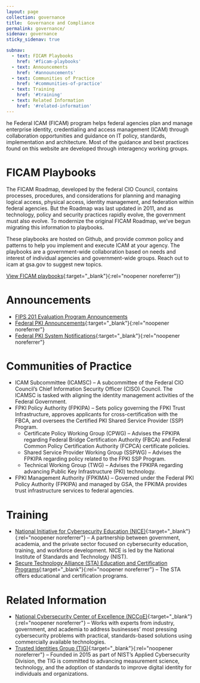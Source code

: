 ```yaml
---
layout: page
collection: governance
title:  Governance and Compliance
permalink: governance/
sidenav: governance
sticky_sidenav: true

subnav:
  - text: FICAM Playbooks
    href: '#ficam-playbooks'
  - text: Announcements
    href: '#announcements'
  - text: Communities of Practice
    href: '#communities-of-practice'
  - text: Training
    href: '#training'
  - text: Related Information
    href: '#related-information'
---
```


he Federal ICAM (FICAM) program helps federal agencies plan and manage enterprise identity, credentialing and access management (ICAM) through collaboration opportunities and guidance on IT policy, standards, implementation and architecture. Most of the guidance and best practices found on this website are developed through interagency working groups.

# FICAM Playbooks

The FICAM Roadmap, developed by the federal CIO Council, contains processes, procedures, and considerations for planning and managing logical access, physical access, identity management, and federation within federal agencies. But the Roadmap was last updated in 2011, and as technology, policy and security practices rapidly evolve, the government must also evolve. To modernize the original FICAM Roadmap, we’ve begun migrating this information to playbooks. 

These playbooks are hosted on Github, and provide common policy and patterns to help you implement and execute ICAM at your agency. The playbooks are a government-wide collaboration based on needs and interest of individual agencies and government-wide groups. Reach out to icam at gsa.gov to suggest new topics.

[View FICAM playbooks](https://playbooks.idmanagement.gov/){:target="_blank"}{:rel="noopener noreferrer"})


# Announcements

- [FIPS 201 Evaluation Program Announcements](../sell/fips201ep/)
- [Federal PKI Announcements](https://playbooks.idmanagement.gov/fpki/announcements/){:target="_blank"}{:rel="noopener noreferrer"}
- [Federal PKI System Notifications](https://playbooks.idmanagement.gov/fpki/notifications/){:target="_blank"}{:rel="noopener noreferrer"}
  

# Communities of Practice

- ICAM Subcommittee (ICAMSC) – A subcommittee of the Federal CIO Council’s Chief Information Security Officer (CISO) Council. The ICAMSC is tasked with aligning the identity management activities of the Federal Government.
- FPKI Policy Authority (FPKIPA) – Sets policy governing the FPKI Trust Infrastructure, approves applicants for cross-certification with the FBCA, and oversees the Certified PKI Shared Service Provider (SSP) Program.
    - Certificate Policy Working Group (CPWG) – Advises the FPKIPA regarding Federal Bridge Certification Authority (FBCA) and Federal Common Policy Certification Authority (FCPCA) certificate policies.
    - Shared Service Provider Working Group (SSPWG) – Advises the FPKIPA regarding policy related to the FPKI SSP Program.
    - Technical Working Group (TWG) – Advises the FPKIPA regarding advancing Public Key Infrastructure (PKI) technology.
- FPKI Management Authority (FPKIMA) – Governed under the Federal PKI Policy Authority (FPKIPA) and managed by GSA, the FPKIMA provides trust infrastructure services to federal agencies.
  

# Training

- [National Initiative for Cybersecurity Education (NICE)](https://www.nist.gov/itl/applied-cybersecurity/nice){:target="_blank"}{:rel="noopener noreferrer"} – A partnership between government, academia, and the private sector focused on cybersecurity education, training, and workforce development.  NICE is led by the National Institute of Standards and Technology (NIST).
- [Secure Technology Alliance (STA) Education and Certification Programs](https://www.securetechalliance.org/activities-education-and-certification-programs/){:target="_blank"}{:rel="noopener noreferrer"} – The STA offers educational and certification programs.
  

# Related Information

- [National Cybersecurity Center of Excellence (NCCoE)](https://nccoe.nist.gov/){:target="_blank"}{:rel="noopener noreferrer"} – Works with experts from industry, government, and academia to address businesses’ most pressing cybersecurity problems with practical, standards-based solutions using commercially available technologies.
- [Trusted Identities Group (TIG)](https://www.nist.gov/itl/tig/about){:target="_blank"}{:rel="noopener noreferrer"} – Founded in 2015 as part of NIST’s Applied Cybersecurity Division, the TIG is committed to advancing measurement science, technology, and the adoption of standards to improve digital identity for individuals and organizations.
